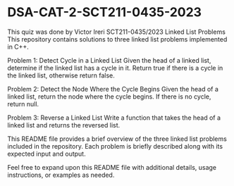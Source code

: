 # DSA-CAT-2-SCT211-0435-2023
This quiz was done by Victor Ireri 
SCT211-0435/2023
Linked List Problems
This repository contains solutions to three linked list problems implemented in C++.

Problem 1: Detect Cycle in a Linked List
Given the head of a linked list, determine if the linked list has a cycle in it. Return true if there is a cycle in the linked list, otherwise return false.

Problem 2: Detect the Node Where the Cycle Begins
Given the head of a linked list, return the node where the cycle begins. If there is no cycle, return null.

Problem 3: Reverse a Linked List
Write a function that takes the head of a linked list and returns the reversed list.

This README file provides a brief overview of the three linked list problems included in the repository. Each problem is briefly described along with its expected input and output.

Feel free to expand upon this README file with additional details, usage instructions, or examples as needed.






